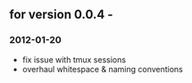 

## for version 0.0.4 -

### 2012-01-20

  * fix issue with tmux sessions
  * overhaul whitespace & naming conventions

